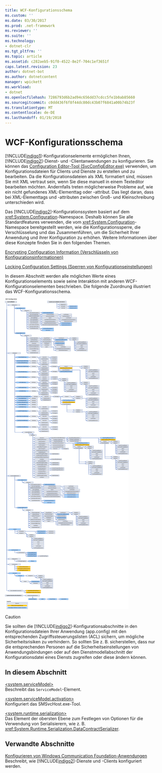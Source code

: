 ```yaml
---
title: WCF-Konfigurationsschema
ms.custom: ''
ms.date: 03/30/2017
ms.prod: .net-framework
ms.reviewer: ''
ms.suite: ''
ms.technology:
- dotnet-clr
ms.tgt_pltfrm: ''
ms.topic: article
ms.assetid: c282aeb5-91f0-4522-8e2f-704c1ef3651f
caps.latest.revision: 23
author: dotnet-bot
ms.author: dotnetcontent
manager: wpickett
ms.workload:
- dotnet
ms.openlocfilehash: 7286793d6b2ad94c656dd37cdcc5fe1b0ab85660
ms.sourcegitcommit: c0dd436f6f8f44dc80dc43b07f6841a00b74b23f
ms.translationtype: MT
ms.contentlocale: de-DE
ms.lasthandoff: 01/19/2018
---
```

# <a name="wcf-configuration-schema"></a>WCF-Konfigurationsschema
[!INCLUDE[indigo1](../../../../../includes/indigo1-md.md)]-Konfigurationselemente ermöglichen Ihnen, [!INCLUDE[indigo2](../../../../../includes/indigo2-md.md)]-Dienst- und -Clientanwendungen zu konfigurieren. Sie können das [Configuration Editor-Tool (SvcConfigEditor.exe)](../../../../../docs/framework/wcf/configuration-editor-tool-svcconfigeditor-exe.md) verwenden, um Konfigurationsdateien für Clients und Dienste zu erstellen und zu bearbeiten. Da die Konfigurationsdateien als XML formatiert sind, müssen Sie mit XML vertraut sein, wenn Sie diese manuell in einem Texteditor bearbeiten möchten. Andernfalls treten möglicherweise Probleme auf, wie ein nicht gefundenes XML-Elementtag oder -attribut. Das liegt daran, dass bei XML-Elementtags und -attributen zwischen Groß- und Kleinschreibung unterschieden wird.  
  
 Das [!INCLUDE[indigo2](../../../../../includes/indigo2-md.md)]-Konfigurationssystem basiert auf dem <xref:System.Configuration>-Namespace. Deshalb können Sie alle Standardfeatures verwenden, die vom <xref:System.Configuration>-Namespace bereitgestellt werden, wie die Konfigurationssperre, die Verschlüsselung und das Zusammenführen, um die Sicherheit Ihrer Anwendung und ihrer Konfiguration zu erhöhen. Weitere Informationen über diese Konzepte finden Sie in den folgenden Themen.  
  
 [Encrypting Configuration Information (Verschlüsseln von Konfigurationsinformationen)](http://go.microsoft.com/fwlink/?LinkId=95337)  
  
 [Locking Configuration Settings (Sperren von Konfigurationseinstellungen)](http://go.microsoft.com/fwlink/?LinkId=95338)  
  
 In diesem Abschnitt werden alle möglichen Werte eines Konfigurationselements sowie seine Interaktion mit anderen WCF-Konfigurationselementen beschrieben. Die folgende Zuordnung illustriert das WCF-Konfigurationsschema.  
  
 ![WCF-Konfigurationsschema](../../../../../docs/framework/configure-apps/file-schema/wcf/media/orcasconfigschema.gif "OrcasConfigSchema")  
  
> [!CAUTION]
>  Sie sollten die [!INCLUDE[indigo2](../../../../../includes/indigo2-md.md)]-Konfigurationsabschnitte in den Konfigurationsdateien Ihrer Anwendung (app.config) mit den entsprechenden Zugriffssteuerungslisten (ACL) sichern, um mögliche Sicherheitsrisiken zu verhindern.  So sollten Sie z.&#160;B. sicherstellen, dass nur die entsprechenden Personen auf die Sicherheitseinstellungen von Anwendungsbindungen oder auf den Dienstmodellabschnitt der Konfigurationsdatei eines Diensts zugreifen oder diese ändern können.  
  
## <a name="in-this-section"></a>In diesem Abschnitt  
 [\<system.serviceModel>](../../../../../docs/framework/configure-apps/file-schema/wcf/system-servicemodel.md)  
 Beschreibt das `ServiceModel`-Element.  
  
 [\<system.serviceModel.activation>](../../../../../docs/framework/configure-apps/file-schema/wcf/system-servicemodel-activation.md)  
 Konfiguriert das SMSvcHost.exe-Tool.  
  
 [\<system.runtime.serialization>](../../../../../docs/framework/configure-apps/file-schema/wcf/system-runtime-serialization.md)  
 Das Element der obersten Ebene zum Festlegen von Optionen für die Verwendung von Serialisierern, wie z. B. <xref:System.Runtime.Serialization.DataContractSerializer>.  
  
## <a name="related-sections"></a>Verwandte Abschnitte  
 [Konfigurieren von Windows Communication Foundation-Anwendungen](http://msdn.microsoft.com/library/13cb368e-88d4-4c61-8eed-2af0361c6d7a)  
 Beschreibt, wie [!INCLUDE[indigo2](../../../../../includes/indigo2-md.md)]-Dienste und -Clients konfiguriert werden.
